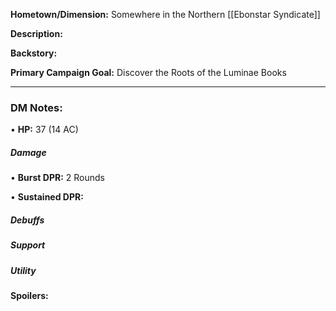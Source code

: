 **Hometown/Dimension:**    Somewhere in the Northern [[Ebonstar Syndicate]]

**Description:** 


**Backstory:**


**Primary Campaign Goal:**   Discover the Roots of the Luminae Books 

---
### DM Notes:
• **HP:** 37  (14 AC)
##### Damage
• **Burst DPR:** 2 Rounds

 
• **Sustained DPR:** 

##### Debuffs

##### Support

##### Utility


#### Spoilers: